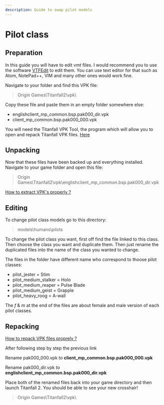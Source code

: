 ```yaml
---
description: Guide to swap pilot models
---
```


# Pilot class

## Preparation <a id="preparation"></a>

In this guide you will have to edit vmt files. I would recommend you to use the software [VTFEdit](https://wanty5883.gitbook.io/titanfall2/information/modding-tools) to edit them. You can use text editor for that such as Atom, NotePad++, VIM and many other ones would work fine.

Navigate to your folder and find this VPK file:

> Origin Games\Titanfall2\vpk\

Copy these file and paste them in an empty folder somewhere else:

* englishclient\_mp\_common.bsp.pak000\_dir.vpk
* client\_mp\_common.bsp.pak000\_000.vpk

You will need the Titanfall VPK Tool, the program which will allow you to open and repack Titanfall VPK files. [Here](https://wanty5883.gitbook.io/titanfall2/information/modding-tools)​

## Unpacking <a id="unpacking"></a>

Now that these files have been backed up and everything installed. Navigate to your game folder and open this file:

> Origin Games\Titanfall2\vpk\englishclient\_mp\_common.bsp.pak000\_dir.vpk

​[How to extract VPK's properly ?](https://wanty5883.gitbook.io/titanfall2/how-to-start-modding/2.-how-to-backup-extract-and-repack)​

## Editing

To change pilot class models go to this directory:

> models\humans\pilots

To change the pilot class you want, first off find the file linked to this class. Then choose the class you want and duplicate them. Then just rename the duplicated files into the name of the class you wanted to change.

The files in the folder have different name who correspond to thoose pilot classes:

* pilot\_jester = Stim
* pilot\_medium\_stalker = Holo
* pilot\_medium\_reaper = Pulse Blade
* pilot\_medium\_geist = Grapple
* pilot\_heavy\_roog = A-wall

The _f_ & _m_ at the end of the files are about female and male version of each pilot classes.

## Repacking <a id="repacking"></a>

​[How to repack VPK files proprely ?](https://github.com/Wanty5883/Titanfall2/wiki/General-Info#how-to-repack-vpk-files-proprely-)​

After following step by step the previous link

Rename pak000\_000.vpk _to_ **client\_mp\_common.bsp.pak000\_000.vpk**

Rename pak000\_dir.vpk _to_ **englishclient\_mp\_common.bsp.pak000\_dir.vpk**

Place both of the renamed files back into your game directory and then launch Titanfall 2. You should be able to see your new crosshair!

> Origin Games\Titanfall2\vpk\

